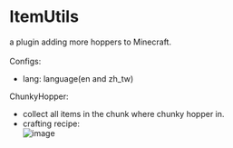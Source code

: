 # ItemUtils
a plugin adding more hoppers to Minecraft.<br><br>
Configs:
- lang: language(en and zh_tw)


ChunkyHopper:
- collect all items in the chunk where chunky hopper in.
- crafting recipe:<br>![image](https://github.com/mcg25035/AdvancedHoppers/assets/70533278/5399c0a9-a5c3-4ad1-baa6-0c00a3c1b0cd)

